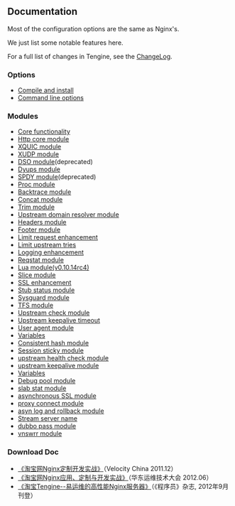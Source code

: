 ## Documentation

Most of the configuration options are the same as Nginx's.
 
We just list some notable features here.

For a full list of changes in Tengine, see the [ChangeLog](changelog.html).

### Options

*   [Compile and install](document/install.html)
*   [Command line options](document/commandline.html)

### Modules

*   [Core functionality](document/core.html)
*   [Http core module](document/http_core.html)
*   [XQUIC module](document/xquic.html)
*   [XUDP module](document/xudp.html)
*   [DSO module](document/dso.html)(deprecated)
*   [Dyups module](document/http_dyups.html)
*   [SPDY module](document/ngx_http_spdy_module.html)(deprecated)
*   [Proc module](document/proc.html)
*   [Backtrace module](document/http_backtrace.html)
*   [Concat module](document/http_concat.html)
*   [Trim module](document/http_trim_filter.html)
*   [Upstream domain resolver module](document/http_upstream_dynamic.html)
*   [Headers module](document/http_headers.html)
*   [Footer module](document/http_footer_filter.html)
*   [Limit request enhancement](document/http_limit_req.html)
*   [Limit upstream tries](document/ngx_limit_upstream_tries.html)
*   [Logging enhancement](document/http_log.html)
*   [Reqstat module](document/http_reqstat.html)
*   [Lua module(v0.10.14rc4)](https://github.com/chaoslawful/lua-nginx-module/blob/master/README.markdown)
*   [Slice module](document/http_slice.html)
*   [SSL enhancement](document/http_ssl.html)
*   [Stub status module](document/http_stub_status.html)
*   [Sysguard module](document/http_sysguard.html)
*   [TFS module](https://github.com/alibaba/nginx-tfs/blob/master/ReadMe.markdown)
*   [Upstream check module](document/http_upstream_check.html)
*   [Upstream keepalive timeout](document/http_upstream_keepalive_timeout.html)
*   [User agent module](document/http_user_agent.html)
*   [Variables](document/variables.html)
*   [Consistent hash module](document/http_upstream_consistent_hash.html)
*   [Session sticky module](document/http_upstream_session_sticky.html)
*   [upstream health check module](document/http_upstream_check.html)
*   [upstream keepalive module](document/http_upstream_keepalive_timeout.html)
*   [Variables](document/variables.html)
*   [Debug pool module](document/ngx_debug_pool.html)
*   [slab stat module](document/ngx_slab_stat.html)
*   [asynchronous SSL module](document/ngx_http_ssl_asynchronous_mode.html)
*   [proxy connect module](document/proxy_connect.html)
*   [asyn log and rollback module](document/ngx_log_pipe.html)
*   [Stream server name](document/stream_sni.html)
*   [dubbo pass module](document/ngx_http_dubbo_module.html)
*   [vnswrr module](document/ngx_http_upstream_vnswrr_module.html)
### Download Doc

*   [《淘宝网Nginx定制开发实战》](download/nginx@taobao.pdf)（Velocity China 2011.12）</a>
*   [《淘宝网Nginx应用、定制与开发实战》](download/taobao_nginx_2012_06.pdf)（华东运维技术大会 2012.06）</a>
*   [《淘宝Tengine--易运维的高性能Nginx服务器》](download/programmer-201209-Tengine.pdf)（《程序员》杂志, 2012年9月刊登）</a>
